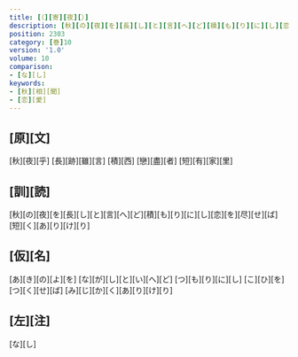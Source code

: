 ```yaml
---
title: [（][寄][夜][）]
description: [秋][の][夜][を][長][し][と][言][へ][ど][積][も][り][に][し][恋][を][尽][せ][ば][短][く][あ][り][け][り]
position: 2303
category: [巻]10
version: '1.0'
volume: 10
comparison:
- [な][し]
keywords:
- [秋][相][聞]
- [恋][愛]
---
```


## [原][文]

[秋][夜][乎] [長][跡][雖][言] [積][西] [戀][盡][者] [短][有][家][里]

## [訓][読]

[秋][の][夜][を][長][し][と][言][へ][ど][積][も][り][に][し][恋][を][尽][せ][ば][短][く][あ][り][け][り]

## [仮][名]

[あ][き][の][よ][を] [な][が][し][と][い][へ][ど] [つ][も][り][に][し] [こ][ひ][を][つ][く][せ][ば] [み][じ][か][く][あ][り][け][り]

## [左][注]

[な][し]
